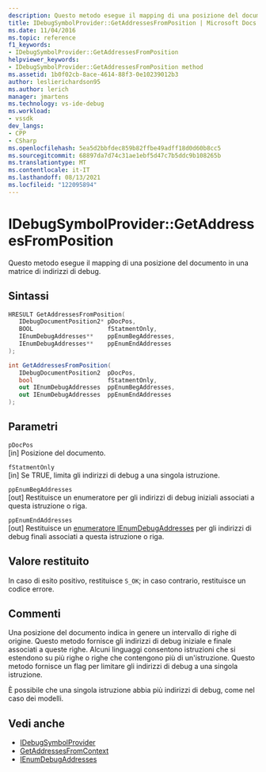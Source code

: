 ```yaml
---
description: Questo metodo esegue il mapping di una posizione del documento in una matrice di indirizzi di debug.
title: IDebugSymbolProvider::GetAddressesFromPosition | Microsoft Docs
ms.date: 11/04/2016
ms.topic: reference
f1_keywords:
- IDebugSymbolProvider::GetAddressesFromPosition
helpviewer_keywords:
- IDebugSymbolProvider::GetAddressesFromPosition method
ms.assetid: 1b0f02cb-8ace-4614-88f3-0e10239012b3
author: leslierichardson95
ms.author: lerich
manager: jmartens
ms.technology: vs-ide-debug
ms.workload:
- vssdk
dev_langs:
- CPP
- CSharp
ms.openlocfilehash: 5ea5d2bbfdec859b82ffbe49adff18d0d60b8cc5
ms.sourcegitcommit: 68897da7d74c31ae1ebf5d47c7b5ddc9b108265b
ms.translationtype: MT
ms.contentlocale: it-IT
ms.lasthandoff: 08/13/2021
ms.locfileid: "122095894"
---
```

# <a name="idebugsymbolprovidergetaddressesfromposition"></a>IDebugSymbolProvider::GetAddressesFromPosition
Questo metodo esegue il mapping di una posizione del documento in una matrice di indirizzi di debug.

## <a name="syntax"></a>Sintassi

```cpp
HRESULT GetAddressesFromPosition( 
   IDebugDocumentPosition2* pDocPos,
   BOOL                     fStatmentOnly,
   IEnumDebugAddresses**    ppEnumBegAddresses,
   IEnumDebugAddresses**    ppEnumEndAddresses
);
```

```csharp
int GetAddressesFromPosition( 
   IDebugDocumentPosition2  pDocPos,
   bool                     fStatmentOnly,
   out IEnumDebugAddresses  ppEnumBegAddresses,
   out IEnumDebugAddresses  ppEnumEndAddresses
);
```

## <a name="parameters"></a>Parametri
`pDocPos`\
[in] Posizione del documento.

`fStatmentOnly`\
[in] Se TRUE, limita gli indirizzi di debug a una singola istruzione.

`ppEnumBegAddresses`\
[out] Restituisce un enumeratore per gli indirizzi di debug iniziali associati a questa istruzione o riga.

`ppEnumEndAddresses`\
[out] Restituisce un [enumeratore IEnumDebugAddresses](../../../extensibility/debugger/reference/ienumdebugaddresses.md) per gli indirizzi di debug finali associati a questa istruzione o riga.

## <a name="return-value"></a>Valore restituito
 In caso di esito positivo, restituisce `S_OK`; in caso contrario, restituisce un codice errore.

## <a name="remarks"></a>Commenti
 Una posizione del documento indica in genere un intervallo di righe di origine. Questo metodo fornisce gli indirizzi di debug iniziale e finale associati a queste righe. Alcuni linguaggi consentono istruzioni che si estendono su più righe o righe che contengono più di un'istruzione. Questo metodo fornisce un flag per limitare gli indirizzi di debug a una singola istruzione.

 È possibile che una singola istruzione abbia più indirizzi di debug, come nel caso dei modelli.

## <a name="see-also"></a>Vedi anche
- [IDebugSymbolProvider](../../../extensibility/debugger/reference/idebugsymbolprovider.md)
- [GetAddressesFromContext](../../../extensibility/debugger/reference/idebugsymbolprovider-getaddressesfromcontext.md)
- [IEnumDebugAddresses](../../../extensibility/debugger/reference/ienumdebugaddresses.md)
